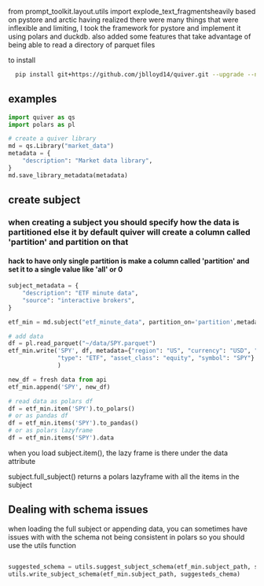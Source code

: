 from prompt_toolkit.layout.utils import explode_text_fragmentsheavily based on pystore and arctic
having realized there were many things that were 
inflexible and limiting, I took the framework for pystore
and implement it using polars and duckdb. also added some features
that take advantage of being able to read a directory of parquet files

to install
```bash
  pip install git+https://github.com/jblloyd14/quiver.git --upgrade --no-cache-dir
```

## examples
```python
import quiver as qs
import polars as pl

# create a quiver library
md = qs.Library("market_data")
metadata = {
    "description": "Market data library",
}
md.save_library_metadata(metadata)
```

## create subject

### when creating a subject you should specify how the data is partitioned else it by default quiver will create a column called 'partition' and partition on that
#### hack to have only single partition is make a column called 'partition' and set it to a single value like 'all' or 0
```python
subject_metadata = {
    "description": "ETF minute data",
    "source": "interactive brokers",
}

etf_min = md.subject("etf_minute_data", partition_on='partition',metadata=subject_metadata)

# add data
df = pl.read_parquet("~/data/SPY.parquet")
etf_min.write('SPY', df, metadata={"region": "US", "currency": "USD", "exchange": "NYSE",
              "type": "ETF", "asset_class": "equity", "symbol": "SPY"}
              )    

new_df = fresh data from api
etf_min.append('SPY', new_df)

# read data as polars df
df = etf_min.item('SPY').to_polars()
# or as pandas df
df = etf_min.items('SPY').to_pandas()
# or as polars lazyframe
df = etf_min.items('SPY').data
```
when you load subject.item(), the lazy frame is there under 
the data attribute


subject.full_subject() returns a polars lazyframe with all the items
in the subject

## Dealing with schema issues
when loading the full subject or appending data, you can sometimes have issues with
with the schema not being consistent in polars so you should use the utils function
```python

suggested_schema = utils.suggest_subject_schema(etf_min.subject_path, sample_fraction=0.1, max_files=100)
utils.write_subject_schema(etf_min.subject_path, suggesteds_chema)

```

